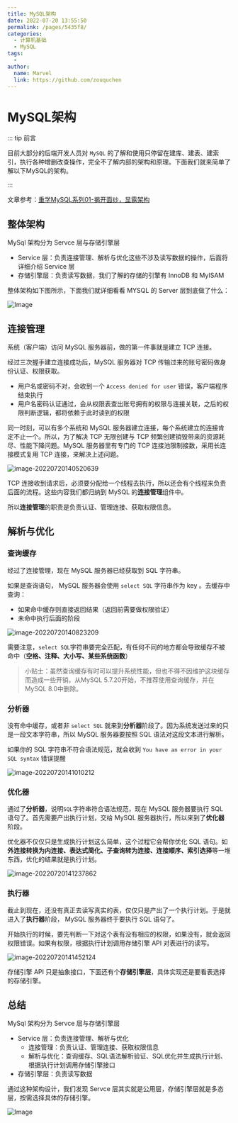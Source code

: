 ```yaml
---
title: MySQL架构
date: 2022-07-20 13:55:50
permalink: /pages/5435f8/
categories:
  - 计算机基础
  - MySQL
tags:
  - 
author: 
  name: Marvel
  link: https://github.com/zouquchen
---
```

# MySQL架构



::: tip 前言

目前大部分的后端开发人员对 `MySQL` 的了解和使用只停留在建库、建表、建索引，执行各种增删改查操作，完全不了解内部的架构和原理。下面我们就来简单了解以下MySQL的架构。

:::

<!-- more -->

文章参考：[重学MySQL系列01-揭开面纱，显露架构](https://mp.weixin.qq.com/s/R-1km7r0z3oWfwYQV8iiqA)

## 整体架构

MySql 架构分为 Servce 层与存储引擎层

- Service 层：负责连接管理、解析与优化这些不涉及读写数据的操作，后面将详细介绍 Service 层
- 存储引擎层：负责读写数据，我们了解的存储的引擎有 InnoDB 和 MyISAM

整体架构如下图所示，下面我们就详细看看 MYSQL 的 Server 层到底做了什么：



![Image](https://raw.githubusercontent.com/zouquchen/Images/main/imgs/mysql-architecture9.png)

## 连接管理

系统（客户端）访问 MySQL 服务器前，做的第一件事就是建立 TCP 连接。

经过三次握手建立连接成功后，MySQL 服务器对 TCP 传输过来的账号密码做身份认证、权限获取。

- 用户名或密码不对，会收到一个 `Access denied for user` 错误，客户端程序结束执行
- 用户名密码认证通过，会从权限表查出账号拥有的权限与连接关联，之后的权限判断逻辑，都将依赖于此时读到的权限

同一时刻，可以有多个系统和 MySQL 服务器建立连接，每个系统建立的连接肯定不止一个。所以，为了解决 TCP 无限创建与 TCP 频繁创建销毁带来的资源耗尽、性能下降问题。MySQL 服务器里有专门的 TCP 连接池限制接数，采用长连接模式复用 TCP 连接，来解决上述问题。

![image-20220720140520639](https://raw.githubusercontent.com/zouquchen/Images/main/imgs/mysql-architecture1.png)

TCP 连接收到请求后，必须要分配给一个线程去执行，所以还会有个线程来负责后面的流程。这些内容我们都归纳到 MySQL 的**连接管理**组件中。

所以**连接管理**的职责是负责认证、管理连接、获取权限信息。

## 解析与优化

### 查询缓存

经过了连接管理，现在 MySQL 服务器已经获取到 SQL 字符串。

如果是查询语句， MySQL 服务器会使用 `select SQL` 字符串作为 key 。去缓存中查询：

- 如果命中缓存则直接返回结果（返回前需要做权限验证）
- 未命中执行后面的阶段

![image-20220720140823209](https://raw.githubusercontent.com/zouquchen/Images/main/imgs/mysql-architecture2.png)

需要注意，`select SQL`字符串要完全匹配，有任何不同的地方都会导致缓存不被命中（**空格、注释、大小写、某些系统函数**）

> 小贴士：虽然查询缓存有时可以提升系统性能，但也不得不因维护这块缓存而造成一些开销，从MySQL 5.7.20开始，不推荐使用查询缓存，并在MySQL 8.0中删除。

### 分析器

没有命中缓存，或者非 `select SQL` 就来到**分析器**阶段了。因为系统发送过来的只是一段文本字符串，所以 MySQL 服务器要按照 SQL 语法对这段文本进行解析。

如果你的 SQL 字符串不符合语法规范，就会收到  `You have an error in your SQL syntax`  错误提醒

![image-20220720141010212](https://raw.githubusercontent.com/zouquchen/Images/main/imgs/mysql-architecture3.png)

### 优化器

通过了**分析器**，说明`SQL`字符串符合语法规范，现在 MySQL 服务器要执行 SQL 语句了。首先需要产出执行计划，交给 MySQL 服务器执行，所以来到了**优化器**阶段。

优化器不仅仅只是生成执行计划这么简单，这个过程它会帮你优化 SQL 语句。如**外连接转换为内连接、表达式简化、子查询转为连接、连接顺序、索引选择**等一堆东西，优化的结果就是执行计划。

![image-20220720141237862](https://raw.githubusercontent.com/zouquchen/Images/main/imgs/mysql-architecture5.png)

### 执行器

截止到现在，还没有真正去读写真实的表，仅仅只是产出了一个执行计划。于是就进入了**执行器**阶段， MySQL 服务器终于要执行 SQL 语句了。

开始执行的时候，要先判断一下对这个表有没有相应的权限，如果没有，就会返回权限错误。如果有权限，根据执行计划调用存储引擎 API 对表进行的读写。

![image-20220720141452124](https://raw.githubusercontent.com/zouquchen/Images/main/imgs/mysql-architecture7.png)

存储引擎 API 只是抽象接口，下面还有个**存储引擎层**，具体实现还是要看表选择的存储引擎。

## 总结

MySql 架构分为 Servce 层与存储引擎层

- Service 层：负责连接管理、解析与优化
  - 连接管理：负责认证、管理连接、获取权限信息
  - 解析与优化：查询缓存、SQL语法解析验证、SQL优化并生成执行计划、根据执行计划调用存储引擎接口
- 存储引擎层：负责读写数据

通过这种架构设计，我们发现 Servce 层其实就是公用层，存储引擎层就是多态层，按需选择具体的存储引擎。

![Image](https://raw.githubusercontent.com/zouquchen/Images/main/imgs/mysql-architecture8)

